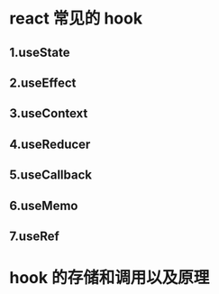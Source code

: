 <!--
 * @Author: jamie jamie.cheng@yuansuan.com
 * @Date: 2025-08-05 11:38:55
 * @LastEditors: jamie jamie.cheng@yuansuan.com
 * @LastEditTime: 2025-08-12 14:56:07
 * @FilePath: \cjmLearn\react\hooks.md
 * @Description: 这是默认设置,请设置`customMade`, 打开koroFileHeader查看配置 进行设置: https://github.com/OBKoro1/koro1FileHeader/wiki/%E9%85%8D%E7%BD%AE
-->

# react 常见的 hook

## 1.useState

## 2.useEffect

## 3.useContext

## 4.useReducer

## 5.useCallback

## 6.useMemo

## 7.useRef

# hook 的存储和调用以及原理
